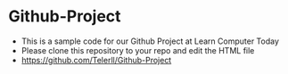# Github-Project
- This is a sample code for our Github Project at Learn Computer Today
- Please clone this repository to your repo and edit the HTML file
- https://github.com/Telerll/Github-Project
